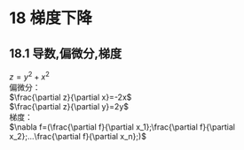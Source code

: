 # 18 梯度下降

## 18.1 导数,偏微分,梯度

$z=y^2+x^2$  
偏微分：  
$\frac{\partial z}{\partial x}=-2x$  
$\frac{\partial z}{\partial y}=2y$  
梯度：  
$\nabla f=(\frac{\partial f}{\partial x_1};\frac{\partial f}{\partial x_2};...\frac{\partial f}{\partial x_n};)$
